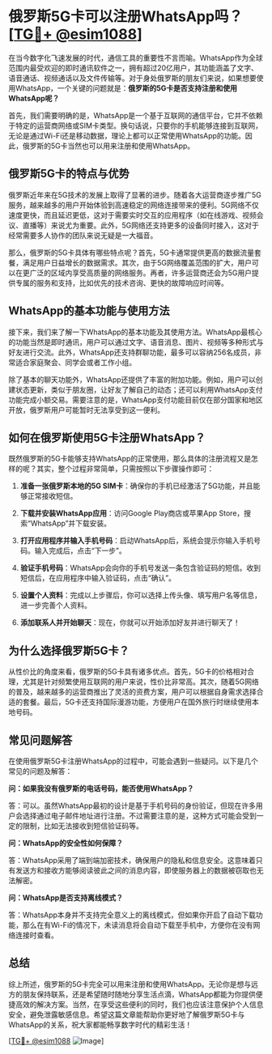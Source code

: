 # 俄罗斯5G卡可以注册WhatsApp吗？[[TG💪+ @esim1088](https://t.me/s/esim1088)]

在当今数字化飞速发展的时代，通信工具的重要性不言而喻。WhatsApp作为全球范围内最受欢迎的即时通讯软件之一，拥有超过20亿用户，其功能涵盖了文字、语音通话、视频通话以及文件传输等。对于身处俄罗斯的朋友们来说，如果想要使用WhatsApp，一个关键的问题就是：**俄罗斯的5G卡是否支持注册和使用WhatsApp呢？**

首先，我们需要明确的是，WhatsApp是一个基于互联网的通信平台，它并不依赖于特定的运营商网络或SIM卡类型。换句话说，只要你的手机能够连接到互联网，无论是通过Wi-Fi还是移动数据，理论上都可以正常使用WhatsApp的功能。因此，俄罗斯的5G卡当然也可以用来注册和使用WhatsApp。

## 俄罗斯5G卡的特点与优势

俄罗斯近年来在5G技术的发展上取得了显著的进步。随着各大运营商逐步推广5G服务，越来越多的用户开始体验到高速稳定的网络连接带来的便利。5G网络不仅速度更快，而且延迟更低，这对于需要实时交互的应用程序（如在线游戏、视频会议、直播等）来说尤为重要。此外，5G网络还支持更多的设备同时接入，这对于经常需要多人协作的团队来说无疑是一大福音。

那么，俄罗斯的5G卡具体有哪些特点呢？首先，5G卡通常提供更高的数据流量套餐，满足用户日益增长的数据需求。其次，由于5G网络覆盖范围的扩大，用户可以在更广泛的区域内享受高质量的网络服务。再者，许多运营商还会为5G用户提供专属的服务和支持，比如优先的技术咨询、更快的故障响应时间等。

## WhatsApp的基本功能与使用方法

接下来，我们来了解一下WhatsApp的基本功能及其使用方法。WhatsApp最核心的功能当然是即时通讯，用户可以通过文字、语音消息、图片、视频等多种形式与好友进行交流。此外，WhatsApp还支持群聊功能，最多可以容纳256名成员，非常适合家庭聚会、同学会或者工作小组。

除了基本的聊天功能外，WhatsApp还提供了丰富的附加功能。例如，用户可以创建状态更新，类似于朋友圈，让好友了解自己的动态；还可以利用WhatsApp支付功能完成小额交易。需要注意的是，WhatsApp支付功能目前仅在部分国家和地区开放，俄罗斯用户可能暂时无法享受到这一便利。

## 如何在俄罗斯使用5G卡注册WhatsApp？

既然俄罗斯的5G卡能够支持WhatsApp的正常使用，那么具体的注册流程又是怎样的呢？其实，整个过程非常简单，只需按照以下步骤操作即可：

1. **准备一张俄罗斯本地的5G SIM卡**：确保你的手机已经激活了5G功能，并且能够正常接收短信。
   
2. **下载并安装WhatsApp应用**：访问Google Play商店或苹果App Store，搜索“WhatsApp”并下载安装。

3. **打开应用程序并输入手机号码**：启动WhatsApp后，系统会提示你输入手机号码。输入完成后，点击“下一步”。

4. **验证手机号码**：WhatsApp会向你的手机号发送一条包含验证码的短信。收到短信后，在应用程序中输入验证码，点击“确认”。

5. **设置个人资料**：完成以上步骤后，你可以选择上传头像、填写用户名等信息，进一步完善个人资料。

6. **添加联系人并开始聊天**：现在，你就可以开始添加好友并进行聊天了！

## 为什么选择俄罗斯5G卡？

从性价比的角度来看，俄罗斯的5G卡具有诸多优点。首先，5G卡的价格相对合理，尤其是针对频繁使用互联网的用户来说，性价比非常高。其次，随着5G网络的普及，越来越多的运营商推出了灵活的资费方案，用户可以根据自身需求选择合适的套餐。最后，5G卡还支持国际漫游功能，方便用户在国外旅行时继续使用本地号码。

## 常见问题解答

在使用俄罗斯5G卡注册WhatsApp的过程中，可能会遇到一些疑问。以下是几个常见的问题及解答：

**问：如果我没有俄罗斯的电话号码，能否使用WhatsApp？**

答：可以。虽然WhatsApp最初的设计是基于手机号码的身份验证，但现在许多用户会选择通过电子邮件地址进行注册。不过需要注意的是，这种方式可能会受到一定的限制，比如无法接收到短信验证码等。

**问：WhatsApp的安全性如何保障？**

答：WhatsApp采用了端到端加密技术，确保用户的隐私和信息安全。这意味着只有发送方和接收方能够阅读彼此之间的消息内容，即使服务器上的数据被窃取也无法解密。

**问：WhatsApp是否支持离线模式？**

答：WhatsApp本身并不支持完全意义上的离线模式，但如果你开启了自动下载功能，那么在有Wi-Fi的情况下，未读消息将会自动下载至手机中，方便你在没有网络连接时查看。

## 总结

综上所述，俄罗斯的5G卡完全可以用来注册和使用WhatsApp。无论你是想与远方的朋友保持联系，还是希望随时随地分享生活点滴，WhatsApp都能为你提供便捷高效的解决方案。当然，在享受这些便利的同时，我们也应该注意保护个人信息安全，避免泄露敏感信息。希望这篇文章能帮助你更好地了解俄罗斯5G卡与WhatsApp的关系，祝大家都能畅享数字时代的精彩生活！

[[TG💪+ @esim1088](https://t.me/s/esim1088) ![Image](https://i.postimg.cc/4NQfJmqS/Snipaste-2025-05-13-00-14-12.png)]